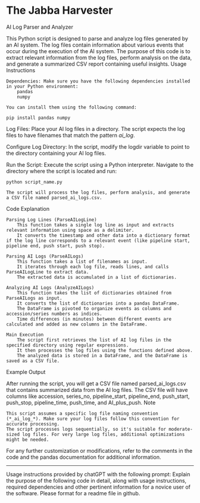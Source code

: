 # The Jabba Harvester


AI Log Parser and Analyzer

This Python script is designed to parse and analyze log files generated by an AI system. The log files contain information about various events that occur during the execution of the AI system. The purpose of this code is to extract relevant information from the log files, perform analysis on the data, and generate a summarized CSV report containing useful insights.
Usage Instructions

    Dependencies: Make sure you have the following dependencies installed in your Python environment:
        pandas
        numpy

    You can install them using the following command:

    pip install pandas numpy

Log Files: Place your AI log files in a directory. The script expects the log files to have filenames that match the pattern *_ai_log_*.

Configure Log Directory: In the script, modify the logdir variable to point to the directory containing your AI log files.

Run the Script: Execute the script using a Python interpreter. Navigate to the directory where the script is located and run:

    python script_name.py

    The script will process the log files, perform analysis, and generate a CSV file named parsed_ai_logs.csv.

Code Explanation

    Parsing Log Lines (ParseAILogLine)
        This function takes a single log line as input and extracts relevant information using space as a delimiter.
        It converts the timestamp and other data into a dictionary format if the log line corresponds to a relevant event (like pipeline start, pipeline end, push start, push stop).

    Parsing AI Logs (ParseAILogs)
        This function takes a list of filenames as input.
        It iterates through each log file, reads lines, and calls ParseAILogLine to extract data.
        The extracted data is accumulated in a list of dictionaries.

    Analyzing AI Logs (AnalyzeAILogs)
        This function takes the list of dictionaries obtained from ParseAILogs as input.
        It converts the list of dictionaries into a pandas DataFrame.
        The DataFrame is pivoted to organize events as columns and accession/series numbers as indices.
        Time differences (in minutes) between different events are calculated and added as new columns in the DataFrame.

    Main Execution
        The script first retrieves the list of AI log files in the specified directory using regular expressions.
        It then processes the log files using the functions defined above.
        The analyzed data is stored in a DataFrame, and the DataFrame is saved as a CSV file.

Example Output

After running the script, you will get a CSV file named parsed_ai_logs.csv that contains summarized data from the AI log files. The CSV file will have columns like accession, series_no, pipeline_start, pipeline_end, push_start, push_stop, pipeline_time, push_time, and AI_plus_push.
Note

    This script assumes a specific log file naming convention (*_ai_log_*). Make sure your log files follow this convention for accurate processing.
    The script processes logs sequentially, so it's suitable for moderate-sized log files. For very large log files, additional optimizations might be needed.

For any further customization or modifications, refer to the comments in the code and the pandas documentation for additional information.



*********
Usage instructions provided by chatGPT with the following prompt:
Explain the purpose of the following code in detail, along with usage instructions, required dependencies and other pertinent information for a novice user of the software.  Please format for a readme file in github.
